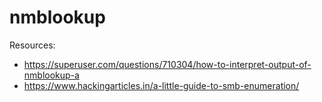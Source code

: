 # nmblookup 

Resources:
- https://superuser.com/questions/710304/how-to-interpret-output-of-nmblookup-a
- https://www.hackingarticles.in/a-little-guide-to-smb-enumeration/




